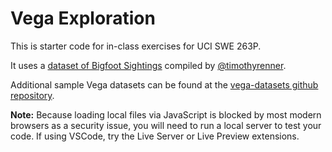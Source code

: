 # Vega Exploration

This is starter code for in-class exercises for UCI SWE 263P. 

It uses a [dataset of Bigfoot Sightings](https://data.world/timothyrenner/bfro-sightings-data) compiled by [@timothyrenner](https://data.world/timothyrenner).

Additional sample Vega datasets can be found at the [vega-datasets github repository](https://github.com/vega/vega-datasets).

**Note:** Because loading local files via JavaScript is blocked by most modern browsers as a security issue, you will need to run a local server to test your code. If using VSCode, try the Live Server or Live Preview extensions.
